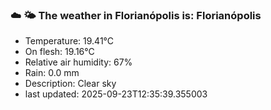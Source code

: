 ### ☁️ 🌤️  The weather in Florianópolis is: Florianópolis

- Temperature: 19.41°C
- On flesh: 19.16°C
- Relative air humidity: 67%
- Rain: 0.0 mm
- Description: Clear sky
- last updated: 2025-09-23T12:35:39.355003
